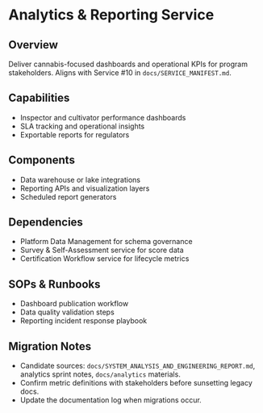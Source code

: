 # Analytics & Reporting Service

## Overview
Deliver cannabis-focused dashboards and operational KPIs for program stakeholders. Aligns with Service #10 in `docs/SERVICE_MANIFEST.md`.

## Capabilities
- Inspector and cultivator performance dashboards
- SLA tracking and operational insights
- Exportable reports for regulators

## Components
- Data warehouse or lake integrations
- Reporting APIs and visualization layers
- Scheduled report generators

## Dependencies
- Platform Data Management for schema governance
- Survey & Self-Assessment service for score data
- Certification Workflow service for lifecycle metrics

## SOPs & Runbooks
- Dashboard publication workflow
- Data quality validation steps
- Reporting incident response playbook

## Migration Notes
- Candidate sources: `docs/SYSTEM_ANALYSIS_AND_ENGINEERING_REPORT.md`, analytics sprint notes, `docs/analytics` materials.
- Confirm metric definitions with stakeholders before sunsetting legacy docs.
- Update the documentation log when migrations occur.
